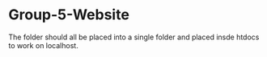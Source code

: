 # Group-5-Website

The folder should all be placed into a single folder and placed insde htdocs to work on localhost.
